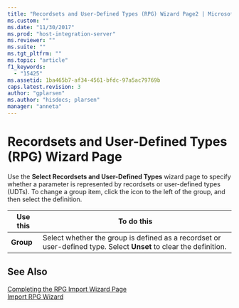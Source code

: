 ```yaml
---
title: "Recordsets and User-Defined Types (RPG) Wizard Page2 | Microsoft Docs"
ms.custom: ""
ms.date: "11/30/2017"
ms.prod: "host-integration-server"
ms.reviewer: ""
ms.suite: ""
ms.tgt_pltfrm: ""
ms.topic: "article"
f1_keywords: 
  - "15425"
ms.assetid: 1ba465b7-af34-4561-bfdc-97a5ac79769b
caps.latest.revision: 3
author: "gplarsen"
ms.author: "hisdocs; plarsen"
manager: "anneta"
---
```

# Recordsets and User-Defined Types (RPG) Wizard Page
Use the **Select Recordsets and User-Defined Types** wizard page to specify whether a parameter is represented by recordsets or user-defined types (UDTs). To change a group item, click the icon to the left of the group, and then select the definition.  
  
|Use this|To do this|  
|--------------|----------------|  
|**Group**|Select whether the group is defined as a recordset or user-defined type. Select **Unset** to clear the definition.|  
  
## See Also  
 [Completing the RPG Import Wizard Page](../core/completing-the-rpg-import-wizard-page2.md)   
 [Import RPG Wizard](../core/import-rpg-wizard2.md)